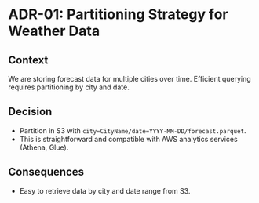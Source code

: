 # ADR-01: Partitioning Strategy for Weather Data

## Context

We are storing forecast data for multiple cities over time. Efficient querying requires partitioning by city and date.

## Decision

- Partition in S3 with `city=CityName/date=YYYY-MM-DD/forecast.parquet`.
- This is straightforward and compatible with AWS analytics services (Athena, Glue).

## Consequences

- Easy to retrieve data by city and date range from S3.